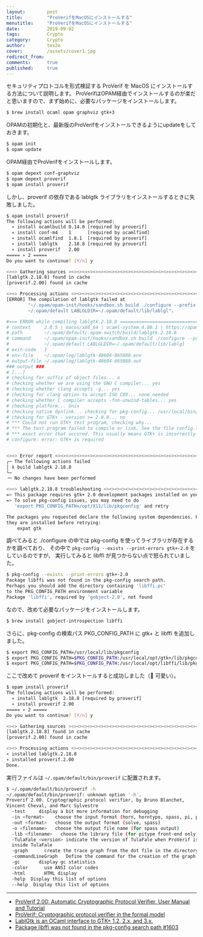 ```yaml
---
layout:        post
title:         "ProVerifをMacOSにインストールする"
menutitle:     "ProVerifをMacOSにインストールする"
date:          2019-09-02
tags:          Crypto
category:      Crypto
author:        tex2e
cover:         /assets/cover1.jpg
redirect_from:
comments:      true
published:     true
---
```


セキュリティプロトコルを形式検証する ProVerif を MacOS にインストールする方法について説明します。
ProVerifはOPAM経由でインストールするのが楽だと思いますので、まず始めに、必要なパッケージをインストールします。

```bash
$ brew install ocaml opam graphviz gtk+3
```

OPAMの初期化と、最新版のProVerifをインストールできるようにupdateをしておきます。

```bash
$ opam init
$ opam update
```

OPAM経由でProVerifをインストールします。

```bash
$ opam depext conf-graphviz
$ opam depext proverif
$ opam install proverif
```

しかし、proverif の依存である lablgtk ライブラリをインストールするときに失敗しました。

```bash
$ opam install proverif
The following actions will be performed:
  ∗ install ocamlbuild 0.14.0 [required by proverif]
  ∗ install conf-m4    1      [required by ocamlfind]
  ∗ install ocamlfind  1.8.1  [required by proverif]
  ∗ install lablgtk    2.18.8 [required by proverif]
  ∗ install proverif   2.00
===== ∗ 2 =====
Do you want to continue? [Y/n] y

<><> Gathering sources ><><><><><><><><><><><><><><><><><><><><><><><><><><>  🐫
[lablgtk.2.18.8] found in cache
[proverif.2.00] found in cache

<><> Processing actions <><><><><><><><><><><><><><><><><><><><><><><><><><>  🐫
[ERROR] The compilation of lablgtk failed at
        "~/.opam/opam-init/hooks/sandbox.sh build ./configure --prefix
        ~/.opam/default LABLGLDIR=~/.opam/default/lib/lablgl".

#=== ERROR while compiling lablgtk.2.18.8 =====================================#
# context     2.0.5 | macos/x86_64 | ocaml-system.4.08.1 | https://opam.ocaml.org#e2c5fda1
# path        ~/.opam/default/.opam-switch/build/lablgtk.2.18.8
# command     ~/.opam/opam-init/hooks/sandbox.sh build ./configure --prefix
#             ~/.opam/default LABLGLDIR=~/.opam/default/lib/lablgl
# exit-code   1
# env-file    ~/.opam/log/lablgtk-48604-865888.env
# output-file ~/.opam/log/lablgtk-48604-865888.out
### output ###
# [...]
# checking for suffix of object files... o
# checking whether we are using the GNU C compiler... yes
# checking whether clang accepts -g... yes
# checking for clang option to accept ISO C89... none needed
# checking whether C compiler accepts -fno-unwind-tables... yes
# checking platform... Unix
# checking native dynlink... checking for pkg-config... /usr/local/bin/pkg-config
# checking for GTK+ - version >= 2.0.0... no
# *** Could not run GTK+ test program, checking why...
# *** The test program failed to compile or link. See the file config.log for the
# *** exact error that occured. This usually means GTK+ is incorrectly installed.
# configure: error: GTK+ is required


<><> Error report <><><><><><><><><><><><><><><><><><><><><><><><><><><><><>  🐫
┌─ The following actions failed
│ λ build lablgtk 2.18.8
└─
╶─ No changes have been performed

<><> lablgtk.2.18.8 troubleshooting <><><><><><><><><><><><><><><><><><><><>  🐫
=> This package requires gtk+ 2.0 development packages installed on your system
=> To solve pkg-config issues, you may need to do
   'export PKG_CONFIG_PATH=/opt/X11/lib/pkgconfig' and retry

The packages you requested declare the following system dependencies. Please make sure
they are installed before retrying:
    expat gtk
```

調べてみると ./configure の中では pkg-config を使ってライブラリが存在するかを調べており、
その中で `pkg-config --exists --print-errors gtk+-2.0` をしているのですが、
実行してみると libffi が見つからない点で怒られていました。

```bash
$ pkg-config --exists --print-errors gtk+-2.0
Package libffi was not found in the pkg-config search path.
Perhaps you should add the directory containing 'libffi.pc'
to the PKG_CONFIG_PATH environment variable
Package 'libffi', required by 'gobject-2.0', not found
```

なので、改めて必要なパッケージをインストールします。

```bash
$ brew install gobject-introspection libffi
```

さらに、pkg-config の検索パス PKG_CONFIG_PATH に gtk+ と libffi を追加しました。

```bash
$ export PKG_CONFIG_PATH=/usr/local/lib/pkgconfig
$ export PKG_CONFIG_PATH=$PKG_CONFIG_PATH:/usr/local/opt/gtk+/lib/pkgconfig
$ export PKG_CONFIG_PATH=$PKG_CONFIG_PATH:/usr/local/opt/libffi/lib/pkgconfig
```

ここで改めて proverif をインストールすると成功しました（🐫 可愛い）。

```bash
$ opam install proverif
The following actions will be performed:
  ∗ install lablgtk  2.18.8 [required by proverif]
  ∗ install proverif 2.00
===== ∗ 2 =====
Do you want to continue? [Y/n] y

<><> Gathering sources ><><><><><><><><><><><><><><><><><><><><><><><><><><>  🐫
[lablgtk.2.18.8] found in cache
[proverif.2.00] found in cache

<><> Processing actions <><><><><><><><><><><><><><><><><><><><><><><><><><>  🐫
∗ installed lablgtk.2.18.8
∗ installed proverif.2.00
Done.
```

実行ファイルは `~/.opam/default/bin/proverif` に配置されます。

```bash
$ ~/.opam/default/bin/proverif -h
~/.opam/default/bin/proverif: unknown option '-h'.
Proverif 2.00. Cryptographic protocol verifier, by Bruno Blanchet,
Vincent Cheval, and Marc Sylvestre
  -test     display a bit more information for debugging
  -in <format>    choose the input format (horn, horntype, spass, pi, pitype)
  -out <format>   choose the output format (solve, spass)
  -o <filename>   choose the output file name (for spass output)
  -lib <filename>   choose the library file (for pitype front-end only)
  -TulaFale <version> indicate the version of TulaFale when ProVerif is used
  inside TulaFale
  -graph      create the trace graph from the dot file in the directory specified
  -commandLineGraph   Define the command for the creation of the graph trace from the dot file
  -gc       display gc statistics
  -color      use ANSI color codes
  -html       HTML display
  -help  Display this list of options
  --help  Display this list of options
```

----

- [ProVerif 2.00: Automatic Cryptographic Protocol Verifier, User Manual and Tutorial](https://prosecco.gforge.inria.fr/personal/bblanche/proverif/manual.pdf)
- [ProVerif: Cryptographic protocol verifier in the formal model](https://prosecco.gforge.inria.fr/personal/bblanche/proverif/)
- [LablGtk is an OCaml interface to GTK+ 1.2, 2.x, and 3.x.](http://lablgtk.forge.ocamlcore.org/)
- [Package libffi was not found in the pkg-config search path #1603](https://github.com/lovell/sharp/issues/1603)
